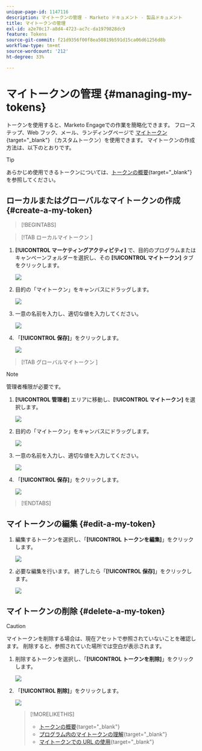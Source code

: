 ```yaml
---
unique-page-id: 1147116
description: マイトークンの管理 - Marketo ドキュメント - 製品ドキュメント
title: マイトークンの管理
exl-id: a2e70c17-a8d4-4723-ac7c-da1979828dc9
feature: Tokens
source-git-commit: f21d9356f00f8ea50819b591d15ca06d61256d8b
workflow-type: tm+mt
source-wordcount: '212'
ht-degree: 33%

---
```


# マイトークンの管理 {#managing-my-tokens}

トークンを使用すると、Marketo Engageでの作業を簡略化できます。 フローステップ、Web フック、メール、ランディングページで [ マイトークン ](/help/marketo/product-docs/core-marketo-concepts/programs/tokens/understanding-my-tokens-in-a-program.md){target="_blank"} （カスタムトークン）を使用できます。 マイトークンの作成方法は、以下のとおりです。

>[!TIP]
>
>あらかじめ使用できるトークンについては、[トークンの概要](/help/marketo/product-docs/demand-generation/landing-pages/personalizing-landing-pages/tokens-overview.md){target="_blank"}を参照してください。

## ローカルまたはグローバルなマイトークンの作成 {#create-a-my-token}

>[!BEGINTABS]

>[!TAB  ローカルマイトークン ]

1. **[!UICONTROL マーケティングアクティビティ]** で、目的のプログラムまたはキャンペーンフォルダーを選択し、その **[!UICONTROL マイトークン]** タブをクリックします。

   ![](assets/create-a-local-my-token-1.png)

1. 目的の「マイトークン」をキャンバスにドラッグします。

   ![](assets/create-a-local-my-token-2.png)

1. 一意の名前を入力し、適切な値を入力してください。

   ![](assets/create-a-local-my-token-3.png)

1. 「**[!UICONTROL 保存]**」をクリックします。

   ![](assets/create-a-local-my-token-4.png)

>[!TAB  グローバルマイトークン ]

>[!NOTE]
>
>管理者権限が必要です。

1. **[!UICONTROL 管理者]** エリアに移動し、**[!UICONTROL マイトークン]** を選択します。

   ![](assets/create-a-global-my-token-1.png)

1. 目的の「マイトークン」をキャンバスにドラッグします。

   ![](assets/create-a-global-my-token-2.png)

1. 一意の名前を入力し、適切な値を入力してください。

   ![](assets/create-a-global-my-token-3.png)

1. 「**[!UICONTROL 保存]**」をクリックします。

   ![](assets/create-a-global-my-token-4.png)

>[!ENDTABS]

## マイトークンの編集 {#edit-a-my-token}

1. 編集するトークンを選択し、「**[!UICONTROL トークンを編集]**」をクリックします。

   ![](assets/edit-a-my-token-1.png)

1. 必要な編集を行います。 終了したら「**[!UICONTROL 保存]**」をクリックします。

   ![](assets/edit-a-my-token-2.png)

## マイトークンの削除 {#delete-a-my-token}

>[!CAUTION]
>
>マイトークンを削除する場合は、現在アセットで参照されていないことを確認します。 削除すると、参照されていた場所では空白が表示されます。

1. 削除するトークンを選択し、「**[!UICONTROL トークンを削除]**」をクリックします。

   ![](assets/delete-a-my-token-1.png)

1. 「**[!UICONTROL 削除]**」をクリックします。

   ![](assets/delete-a-my-token-2.png)

   >[!MORELIKETHIS]
   >
   >* [トークンの概要](/help/marketo/product-docs/demand-generation/landing-pages/personalizing-landing-pages/tokens-overview.md){target="_blank"}
   >* [プログラム内のマイトークンの理解](/help/marketo/product-docs/core-marketo-concepts/programs/tokens/understanding-my-tokens-in-a-program.md){target="_blank"}
   >* [マイトークンでの URL の使用](/help/marketo/product-docs/email-marketing/general/using-tokens/using-urls-in-my-tokens.md){target="_blank"}
